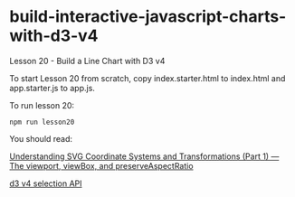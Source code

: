 # build-interactive-javascript-charts-with-d3-v4

Lesson 20 - Build a Line Chart with D3 v4

To start Lesson 20 from scratch, copy index.starter.html to index.html and app.starter.js to app.js.

To run lesson 20:
```
npm run lesson20
```

You should read:

[Understanding SVG Coordinate Systems and Transformations (Part 1) — The viewport, viewBox, and preserveAspectRatio](https://www.sarasoueidan.com/blog/svg-coordinate-systems/)

[d3 v4 selection API](https://github.com/d3/d3/blob/master/API.md#selections-d3-selection)
